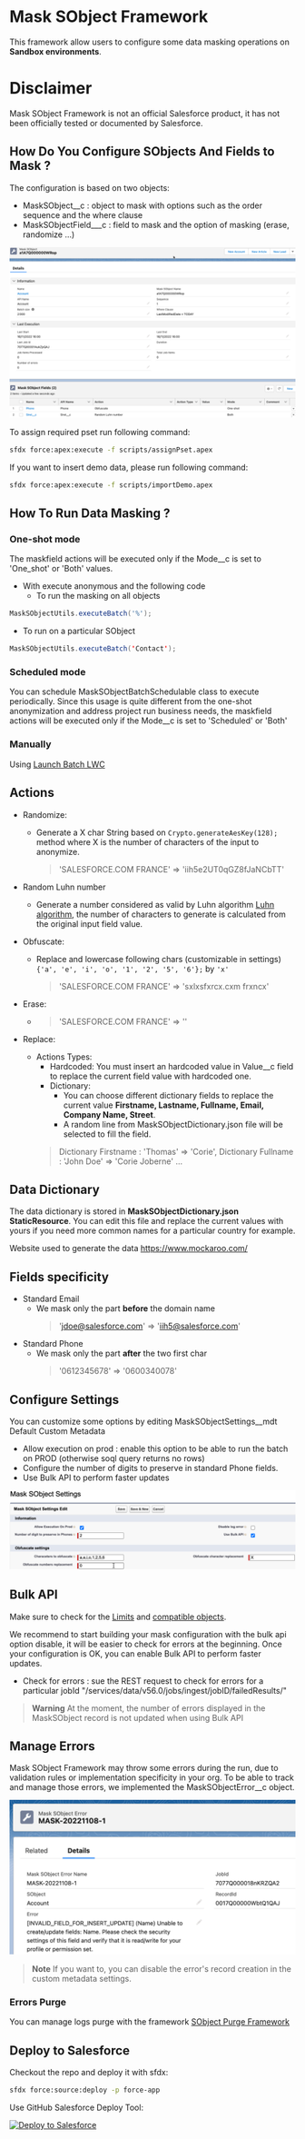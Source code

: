 # Mask SObject Framework

This framework allow users to configure some data masking operations on **Sandbox environments**.

# Disclaimer
Mask SObject Framework is not an official Salesforce product, it has not been officially tested or documented by Salesforce.



## How Do You Configure SObjects And Fields to Mask ?

The configuration is based on two objects:

- MaskSObject__c : object to mask with options such as the order sequence and the where clause
- MaskSObjectField___c : field to mask and the option of masking (erase, randomize ...)


[![SObject config](./screenshots/MaskSObject.png)](./screenshots/MaskSObject.png)

To assign required pset run following command:
```sh
sfdx force:apex:execute -f scripts/assignPset.apex
```


If you want to insert demo data, please run following command:
```sh
sfdx force:apex:execute -f scripts/importDemo.apex
```
## How To Run Data Masking ?

### One-shot mode
The maskfield actions will be executed only if the Mode__c is set to 'One_shot' or 'Both' values.

- With execute anonymous and the following code
	- To run the masking on all objects
```java
MaskSObjectUtils.executeBatch('%');
```
- To run on a particular SObject
```java
MaskSObjectUtils.executeBatch('Contact');
```

### Scheduled mode

You can schedule MaskSObjectBatchSchedulable class to execute periodically.
Since this usage is quite different from the one-shot anonymization and address project run business needs, the maskfield actions will be executed only if the Mode__c is set to 'Scheduled' or 'Both'

### Manually

Using [Launch Batch LWC](https://github.com/tprouvot/launch-batch-lwc)

## Actions
- Randomize:
	- Generate a X char String based on `Crypto.generateAesKey(128);` method where X is the number of characters of the input to anonymize.
		> 'SALESFORCE.COM FRANCE' => 'iih5e2UT0qGZ8fJaNCbTT'

- Random Luhn number
	- Generate a number considered as valid by Luhn algorithm [Luhn algorithm](https://en.wikipedia.org/wiki/Luhn_algorithm), the number of characters to generate is calculated from the original input field value.

- Obfuscate:
	- Replace and lowercase following chars (customizable in settings) `{'a', 'e', 'i', 'o', '1', '2', '5', '6'};` by `'x'`
		> 'SALESFORCE.COM FRANCE' => 'sxlxsfxrcx.cxm frxncx'
- Erase:
	- > 'SALESFORCE.COM FRANCE' => ''
- Replace:
	- Actions Types:
		- Hardcoded: You must insert an hardcoded value in Value__c field to replace the current field value with hardcoded one.
		- Dictionary:
			- You can choose different dictionary fields to replace the current value **Firstname, Lastname, Fullname, Email, Company Name, Street**.
			- A random line from MaskSObjectDictionary.json file will be selected to fill the field.
		 > Dictionary Firstname : 'Thomas' => 'Corie', Dictionary Fullname : 'John Doe' => 'Corie Joberne' ...

## Data Dictionary
The data dictionary is stored in **MaskSObjectDictionary.json StaticResource**.
You can edit this file and replace the current values with yours if you need more common names for a particular country for example.

Website used to generate the data https://www.mockaroo.com/

## Fields specificity
- Standard Email
	- We mask only the part **before** the domain name
  		> 'jdoe@salesforce.com' => 'iih5@salesforce.com'
- Standard Phone
	- We mask only the part **after** the two first char
  		> '0612345678' => '0600340078'

## Configure Settings
You can customize some options by editing MaskSObjectSettings__mdt Default Custom Metadata
- Allow execution on prod : enable this option to be able to run the batch on PROD (otherwise soql query returns no rows)
- Configure the number of digits to preserve in standard Phone fields.
- Use Bulk API to perform faster updates


<img alt="Customize options" src="./screenshots/settings.png" />

## Bulk API
Make sure to check for the [Limits](https://developer.salesforce.com/docs/atlas.en-us.api_asynch.meta/api_asynch/bulk_common_limits.htm) and [compatible objects](https://developer.salesforce.com/docs/atlas.en-us.api_asynch.meta/api_asynch/how_requests_are_processed.htm).

We recommend to start building your mask configuration with the bulk api option disable, it will be easier to check for errors at the beginning.
Once your configuration is OK, you can enable Bulk API to perform faster updates.

- Check for errors : sue the REST request to check for errors for a particular jobId "/services/data/v56.0/jobs/ingest/jobID/failedResults/"
> **Warning** At the moment, the number of errors displayed in the MaskSObject record is not updated when using Bulk API

## Manage Errors
Mask SObject Framework may throw some errors during the run, due to validation rules or implementation specificity in your org.
To be able to track and manage those errors, we implemented the MaskSObjectError__c object.

<img alt="Errors" src="./screenshots/error.png" />

> **Note** If you want to, you can disable the error's record creation in the custom metadata settings.

### Errors Purge
You can manage logs purge with the framework [SObject Purge Framework](https://github.com/tprouvot/purge-sobject)

## Deploy to Salesforce

Checkout the repo and deploy it with sfdx:
```sh
sfdx force:source:deploy -p force-app
```

Use GitHub Salesforce Deploy Tool:

[<img alt="Deploy to Salesforce" src="https://raw.githubusercontent.com/afawcett/githubsfdeploy/master/src/main/webapp/resources/img/deploy.png" />](https://githubsfdeploy.herokuapp.com/?owner=tprouvot&repo=mask-sobject&ref=master)
